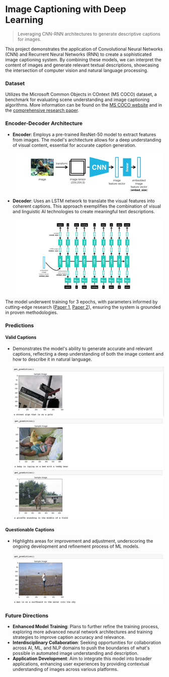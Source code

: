 # Image Captioning with Deep Learning
> Leveraging CNN-RNN architectures to generate descriptive captions for images.

This project demonstrates the application of Convolutional Neural Networks (CNN) and Recurrent Neural Networks (RNN) to create a sophisticated image captioning system. By combining these models, we can interpret the content of images and generate relevant textual descriptions, showcasing the intersection of computer vision and natural language processing.

### Dataset
Utilizes the Microsoft Common Objects in COntext (MS COCO) dataset, a benchmark for evaluating scene understanding and image captioning algorithms. More information can be found on the [MS COCO website](http://cocodataset.org/#home) and in the [comprehensive research paper](https://arxiv.org/pdf/1405.0312.pdf).

### Encoder-Decoder Architecture
- **Encoder**: Employs a pre-trained ResNet-50 model to extract features from images. The model's architecture allows for a deep understanding of visual content, essential for accurate caption generation.
  
  ![Encoder](images/encoder.png)

- **Decoder**: Uses an LSTM network to translate the visual features into coherent captions. This approach exemplifies the combination of visual and linguistic AI technologies to create meaningful text descriptions.
  
  ![Decoder](images/decoder.png)

The model underwent training for 3 epochs, with parameters informed by cutting-edge research ([Paper 1](https://arxiv.org/pdf/1502.03044.pdf), [Paper 2](https://arxiv.org/pdf/1411.4555.pdf)), ensuring the system is grounded in proven methodologies.

### Predictions
#### Valid Captions
- Demonstrates the model's ability to generate accurate and relevant captions, reflecting a deep understanding of both the image content and how to describe it in natural language.

  ![img1](images/img1.png)
  ![img2](images/img2.png)
  ![img3](images/img3.png)

#### Questionable Captions
- Highlights areas for improvement and adjustment, underscoring the ongoing development and refinement process of ML models.

  ![img4](images/img4.png)

### Future Directions
- **Enhanced Model Training**: Plans to further refine the training process, exploring more advanced neural network architectures and training strategies to improve caption accuracy and relevance.
- **Interdisciplinary Collaboration**: Seeking opportunities for collaboration across AI, ML, and NLP domains to push the boundaries of what's possible in automated image understanding and description.
- **Application Development**: Aim to integrate this model into broader applications, enhancing user experiences by providing contextual understanding of images across various platforms.
